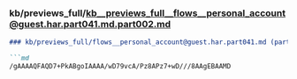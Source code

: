 ### kb/previews_full/kb__previews_full__flows__personal_account@guest.har.part041.md.part002.md

```md
### kb/previews_full/flows__personal_account@guest.har.part041.md (part 002)

```md
/gAAAAQFAQD7+PkABgoIAAAA/wD79vcA/Pz8APz7+wD///8AAgEBAAMD
```

```

```
